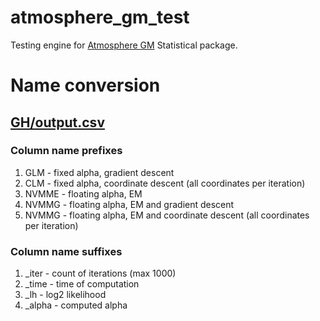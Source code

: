 atmosphere_gm_test
==================

Testing engine for [Atmosphere GM](https://github.com/9il/atmosphere_gm) Statistical package.

# Name conversion

## [GH/output.csv](data/GH/output.csv)

### Column name prefixes
1. GLM - fixed alpha, gradient descent
2. СLM - fixed alpha, coordinate descent (all coordinates per iteration)
3. NVMME - floating alpha, EM
4. NVMMG - floating alpha, EM and gradient descent
5. NVMMG - floating alpha, EM and coordinate descent (all coordinates per iteration)

### Column name suffixes
1. _iter - count of iterations (max 1000)
2. _time - time of computation
3. _lh - log2 likelihood
4. _alpha - computed alpha

